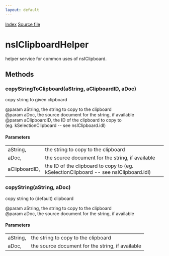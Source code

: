 ```yaml
---
layout: default
---
```

<div id='links'><a href="../index.html">Index</a>
<a href="http://dxr.mozilla.org/mozilla-central/source/widget/nsIClipboardHelper.idl">Source file</a>
</div>

# nsIClipboardHelper #
  
helper service for common uses of nsIClipboard.  
  

## Methods ##

### copyStringToClipboard(aString, aClipboardID, aDoc) ###
  
copy string to given clipboard  
  
@param aString, the string to copy to the clipboard  
@param aDoc, the source document for the string, if available  
@param aClipboardID, the ID of the clipboard to copy to  
       (eg. kSelectionClipboard -- see nsIClipboard.idl)  
  

#### Parameters ####

<table>

<tr>
<td>aString,</td>
<td>the string to copy to the clipboard  
</td>
</tr>

<tr>
<td>aDoc,</td>
<td>the source document for the string, if available  
</td>
</tr>

<tr>
<td>aClipboardID,</td>
<td>the ID of the clipboard to copy to  
       (eg. kSelectionClipboard -- see nsIClipboard.idl)  
</td>
</tr>

</table>

### copyString(aString, aDoc) ###
  
copy string to (default) clipboard  
  
@param aString, the string to copy to the clipboard  
@param aDoc, the source document for the string, if available  
  

#### Parameters ####

<table>

<tr>
<td>aString,</td>
<td>the string to copy to the clipboard  
</td>
</tr>

<tr>
<td>aDoc,</td>
<td>the source document for the string, if available  
</td>
</tr>

</table>
